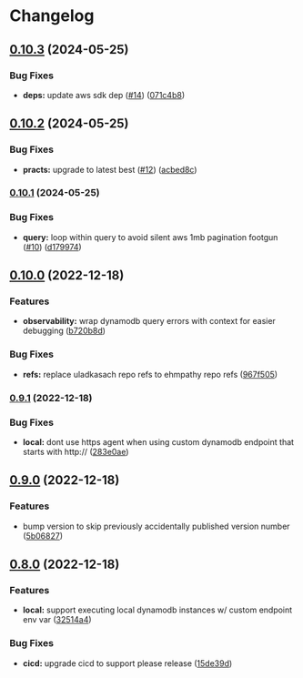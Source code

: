 # Changelog

## [0.10.3](https://github.com/ehmpathy/simple-dynamodb-client/compare/v0.10.2...v0.10.3) (2024-05-25)


### Bug Fixes

* **deps:** update aws sdk dep ([#14](https://github.com/ehmpathy/simple-dynamodb-client/issues/14)) ([071c4b8](https://github.com/ehmpathy/simple-dynamodb-client/commit/071c4b8d19d3d25599cc289709c45c32e62a779e))

## [0.10.2](https://github.com/ehmpathy/simple-dynamodb-client/compare/v0.10.1...v0.10.2) (2024-05-25)


### Bug Fixes

* **practs:** upgrade to latest best ([#12](https://github.com/ehmpathy/simple-dynamodb-client/issues/12)) ([acbed8c](https://github.com/ehmpathy/simple-dynamodb-client/commit/acbed8c0426418cf9024bb066a14944dbdf537f8))

### [0.10.1](https://www.github.com/ehmpathy/simple-dynamodb-client/compare/v0.10.0...v0.10.1) (2024-05-25)


### Bug Fixes

* **query:** loop within query to avoid silent aws 1mb pagination footgun ([#10](https://www.github.com/ehmpathy/simple-dynamodb-client/issues/10)) ([d179974](https://www.github.com/ehmpathy/simple-dynamodb-client/commit/d17997436891912559f0f41e98c344c874992770))

## [0.10.0](https://www.github.com/ehmpathy/simple-dynamodb-client/compare/v0.9.1...v0.10.0) (2022-12-18)


### Features

* **observability:** wrap dynamodb query errors with context for easier debugging ([b720b8d](https://www.github.com/ehmpathy/simple-dynamodb-client/commit/b720b8d198823c5b6537d76275b5ba94e6de65ec))


### Bug Fixes

* **refs:** replace uladkasach repo refs to ehmpathy repo refs ([967f505](https://www.github.com/ehmpathy/simple-dynamodb-client/commit/967f50589f8b2c432c445df73608da91bb81174e))

### [0.9.1](https://www.github.com/ehmpathy/simple-dynamodb-client/compare/v0.9.0...v0.9.1) (2022-12-18)


### Bug Fixes

* **local:** dont use https agent when using custom dynamodb endpoint that starts with http:// ([283e0ae](https://www.github.com/ehmpathy/simple-dynamodb-client/commit/283e0ae2e7d9bdec9470fd044697a4ebcf382eaf))

## [0.9.0](https://www.github.com/ehmpathy/simple-dynamodb-client/compare/v0.8.0...v0.9.0) (2022-12-18)


### Features

* bump version to skip previously accidentally published version number ([5b06827](https://www.github.com/ehmpathy/simple-dynamodb-client/commit/5b06827e0199078d89b2f70f43b378b61a824a76))

## [0.8.0](https://www.github.com/ehmpathy/simple-dynamodb-client/compare/v0.7.1...v0.8.0) (2022-12-18)


### Features

* **local:** support executing local dynamodb instances w/ custom endpoint env var ([32514a4](https://www.github.com/ehmpathy/simple-dynamodb-client/commit/32514a48168a0e027793e3e6a65cb76457223944))


### Bug Fixes

* **cicd:** upgrade cicd to support please release ([15de39d](https://www.github.com/ehmpathy/simple-dynamodb-client/commit/15de39d2bdb9474d60f84fceb3b338ba4277e600))
